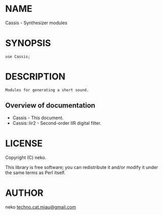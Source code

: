 # NAME

Cassis - Synthesizer modules

# SYNOPSIS

    use Cassis;

# DESCRIPTION

    Modules for generating a short sound.

## Overview of documentation

- Cassis -  This document.
- Cassis::Iir2 - Second-order IIR digital filter.

# LICENSE

Copyright (C) neko.

This library is free software; you can redistribute it and/or modify
it under the same terms as Perl itself.

# AUTHOR

neko <techno.cat.miau@gmail.com>
